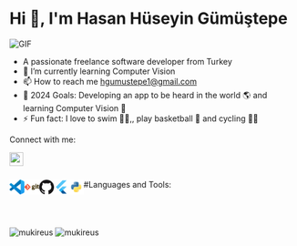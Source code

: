 # Hi 👋, I'm Hasan Hüseyin Gümüştepe
<img align="top" alt="GIF" src="https://github.com/abhisheknaiidu/abhisheknaiidu/blob/master/code.gif?raw=true" width="400" height="250" />


- A passionate freelance software developer from Turkey
- 🌱 I’m currently learning Computer Vision
- 📫 How to reach me hgumustepe1@gmail.com
-  🥅 2024 Goals: Developing an app to be heard in the world 🌎 and learning Computer Vision 🤖
- ⚡ Fun fact: I love to swim 🏊‍♀️,, play basketball 🏀 and cycling 🚴‍♀️

Connect with me:

[<img align="left" height="24" width="24" src="https://cdn.jsdelivr.net/npm/simple-icons@v4/icons/gmail.svg" />][gmail]

<br />

[gmail]: mailto:hgumustepe1@gmail.com
<br />
#Languages and Tools:
[<img align="left" alt="Visual Studio Code" width="26px" src="https://raw.githubusercontent.com/github/explore/80688e429a7d4ef2fca1e82350fe8e3517d3494d/topics/visual-studio-code/visual-studio-code.png" />][vsCode]
[<img align="left" alt="Git" width="26px" src="https://raw.githubusercontent.com/github/explore/80688e429a7d4ef2fca1e82350fe8e3517d3494d/topics/git/git.png" />][git]
[<img align="left" alt="GitHub" width="26px" src="https://raw.githubusercontent.com/github/explore/78df643247d429f6cc873026c0622819ad797942/topics/github/github.png" />][github]
[<img align="left" alt="Flutter" width="26px" src="https://raw.githubusercontent.com/github/explore/cebd63002168a05a6a642f309227eefeccd92950/topics/flutter/flutter.png" />][flutter]
[<img align="left" alt="Python" width="26px" src="https://raw.githubusercontent.com/github/explore/cebd63002168a05a6a642f309227eefeccd92950/topics/python/python.png" />][python]

<br />

[flutter]: https://flutter.dev/
[vsCode]: https://code.visualstudio.com/
[git]: https://git-scm.com/
[github]: https://github.com/IbrahimTalha0
[python]: https://www.python.org/

<br />
<br />

 <img height="180em" align="center" src="https://github-readme-stats.vercel.app/api?username=HSN51&show_icons=true&locale=en&theme=algolia&include_all_commits=true&count_private=true" alt="mukireus"/>
  <img height="180em" align="center" src="https://github-readme-stats.vercel.app/api/top-langs?username=HSN51&show_icons=true&locale=en&layout=compact&langs_count=8&theme=algolia" alt="mukireus"/>
